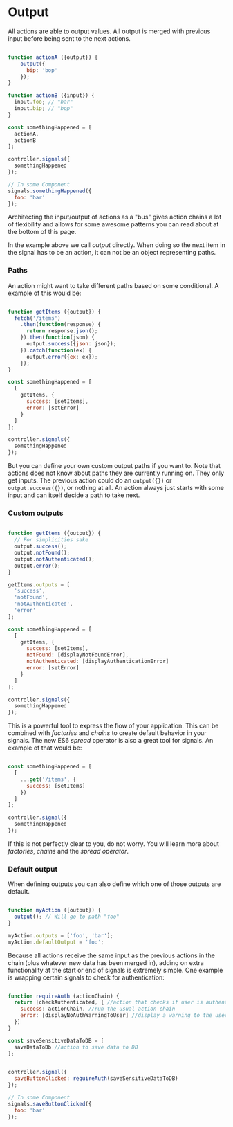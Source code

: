 # Output

All actions are able to output values. All output is merged with previous input before being sent to the next actions.

```javascript

function actionA ({output}) {
    output({
      bip: 'bop'
    });
}

function actionB ({input}) {
  input.foo; // "bar"
  input.bip; // "bop"
}

const somethingHappened = [
  actionA,
  actionB
];

controller.signals({
  somethingHappened
});

// In some Component
signals.somethingHappened({
  foo: 'bar'
});

```
Architecting the input/output of actions as a "bus" gives action chains a lot of flexibility and allows for some awesome patterns you can read about at the bottom of this page.


In the example above we call *output* directly. When doing so the next item in the signal has to be an action, it can not be an object representing paths.

### Paths
An action might want to take different paths based on some conditional. A example of this would be:

```javascript

function getItems ({output}) {
  fetch('/items')
    .then(function(response) {
      return response.json();
    }).then(function(json) {
      output.success({json: json});
    }).catch(function(ex) {
      output.error({ex: ex});
    });
}

const somethingHappened = [
  [
    getItems, {
      success: [setItems],
      error: [setError]
    }
  ]
];

controller.signals({
  somethingHappened
});
```

But you can define your own custom output paths if you want to. Note that actions does not know about paths they are currently running on. They only get inputs. The previous action could do an `output({})` or `output.success({})`, or nothing at all. An action always just starts with some input and can itself decide a path to take next.

### Custom outputs

```javascript

function getItems ({output}) {
  // For simplicities sake
  output.success();
  output.notFound();
  output.notAuthenticated();
  output.error();
}

getItems.outputs = [
  'success',
  'notFound',
  'notAuthenticated',
  'error'
];

const somethingHappened = [
  [
    getItems, {
      success: [setItems],
      notFound: [displayNotFoundError],
      notAuthenticated: [displayAuthenticationError]
      error: [setError]
    }
  ]
];

controller.signals({
  somethingHappened
});
```
This is a powerful tool to express the flow of your application. This can be combined with *factories* and *chains* to create default behavior in your signals. The new ES6 *spread* operator is also a great tool for signals. An example of that would be:

```javascript

const somethingHappened = [
  [
    ...get('/items', {
      success: [setItems]
    })
  ]
];

controller.signal({
  somethingHappened
});
```
If this is not perfectly clear to you, do not worry. You will learn more about *factories*, *chains* and the *spread operator*.

### Default output

When defining outputs you can also define which one of those outputs are default.

```javascript

function myAction ({output}) {
  output(); // Will go to path "foo"
}

myAction.outputs = ['foo', 'bar'];
myAction.defaultOutput = 'foo';
```

Because all actions receive the same input as the previous actions in the chain (plus whatever new data has been merged in), adding on extra functionality at the start or end of signals is extremely simple. One example is wrapping certain signals to check for authentication:
```javascript

function requireAuth (actionChain) {
  return [checkAuthenticated, { //action that checks if user is authenticated and outputs success or error
    success: actionChain, //run the usual action chain
    error: [displayNoAuthWarningToUser] //display a warning to the user
  }]
}

const saveSensitiveDataToDB = [
  saveDataToDb //action to save data to DB
];


controller.signal({
  saveButtonClicked: requireAuth(saveSensitiveDataToDB)
});

// In some Component
signals.saveButtonClicked({
  foo: 'bar'
});

```
